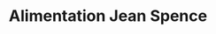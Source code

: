 ---
title: "Alimentation Jean Spence"
url: /saint-laurent-de-lile-dorleans/alimentation-jean-spence/
shop: Supermarkt
---